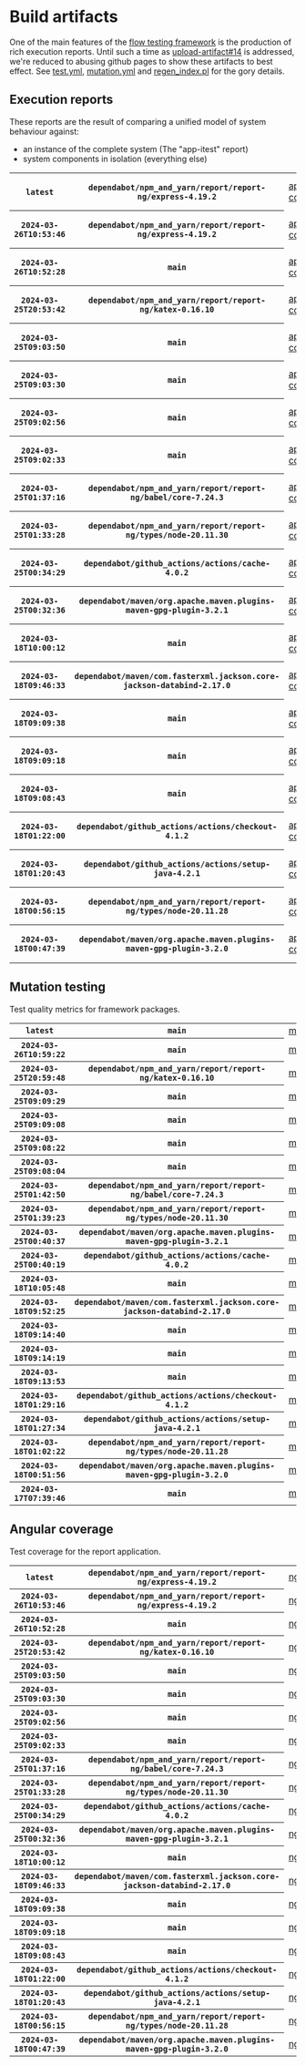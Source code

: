 # Build artifacts

One of the main features of the [flow testing framework](https://github.com/Mastercard/flow) is the production of rich execution reports.
Until such a time as [upload-artifact#14](https://github.com/actions/upload-artifact/issues/14) is addressed, we're reduced to abusing github pages to show these artifacts to best effect.
See [test.yml](https://github.com/Mastercard/flow/blob/main/.github/workflows/test.yml), [mutation.yml](https://github.com/Mastercard/flow/blob/main/.github/workflows/mutation.yml) and [regen_index.pl](https://github.com/Mastercard/flow/blob/pages/regen_index.pl) for the gory details.

## Execution reports

These reports are the result of comparing a unified model of system behaviour against:
 * an instance of the complete system (The "app-itest" report)
 * system components in isolation (everything else)

<!-- start:execution -->
<table>
	<tbody>
		<tr> <th><code>latest</code></th>
			 <th><code>dependabot/npm_and_yarn/report/report-ng/express-4.19.2</code></th>
			<td><a href="execution/latest/app-core/target/mctf/latest/index.html">app-core</a></td>
			<td><a href="execution/latest/app-histogram/target/mctf/latest/index.html">app-histogram</a></td>
			<td><a href="execution/latest/app-itest/target/mctf/latest/index.html">app-itest</a></td>
			<td><a href="execution/latest/app-queue/target/mctf/latest/index.html">app-queue</a></td>
			<td><a href="execution/latest/app-store/target/mctf/latest/index.html">app-store</a></td>
			<td><a href="execution/latest/app-ui/target/mctf/latest/index.html">app-ui</a></td>
			<td><a href="execution/latest/app-web-ui/target/mctf/latest/index.html">app-web-ui</a></td>
		</tr>
		<tr> <th><code>2024-03-26T10:53:46</code></th>
			 <th><code>dependabot/npm_and_yarn/report/report-ng/express-4.19.2</code></th>
			<td><a href="execution/1711450426/app-core/target/mctf/latest/index.html">app-core</a></td>
			<td><a href="execution/1711450426/app-histogram/target/mctf/latest/index.html">app-histogram</a></td>
			<td><a href="execution/1711450426/app-itest/target/mctf/latest/index.html">app-itest</a></td>
			<td><a href="execution/1711450426/app-queue/target/mctf/latest/index.html">app-queue</a></td>
			<td><a href="execution/1711450426/app-store/target/mctf/latest/index.html">app-store</a></td>
			<td><a href="execution/1711450426/app-ui/target/mctf/latest/index.html">app-ui</a></td>
			<td><a href="execution/1711450426/app-web-ui/target/mctf/latest/index.html">app-web-ui</a></td>
		</tr>
		<tr> <th><code>2024-03-26T10:52:28</code></th>
			 <th><code>main</code></th>
			<td><a href="execution/1711450348/app-core/target/mctf/latest/index.html">app-core</a></td>
			<td><a href="execution/1711450348/app-histogram/target/mctf/latest/index.html">app-histogram</a></td>
			<td><a href="execution/1711450348/app-itest/target/mctf/latest/index.html">app-itest</a></td>
			<td><a href="execution/1711450348/app-queue/target/mctf/latest/index.html">app-queue</a></td>
			<td><a href="execution/1711450348/app-store/target/mctf/latest/index.html">app-store</a></td>
			<td><a href="execution/1711450348/app-ui/target/mctf/latest/index.html">app-ui</a></td>
			<td><a href="execution/1711450348/app-web-ui/target/mctf/latest/index.html">app-web-ui</a></td>
		</tr>
		<tr> <th><code>2024-03-25T20:53:42</code></th>
			 <th><code>dependabot/npm_and_yarn/report/report-ng/katex-0.16.10</code></th>
			<td><a href="execution/1711400022/app-core/target/mctf/latest/index.html">app-core</a></td>
			<td><a href="execution/1711400022/app-histogram/target/mctf/latest/index.html">app-histogram</a></td>
			<td><a href="execution/1711400022/app-itest/target/mctf/latest/index.html">app-itest</a></td>
			<td><a href="execution/1711400022/app-queue/target/mctf/latest/index.html">app-queue</a></td>
			<td><a href="execution/1711400022/app-store/target/mctf/latest/index.html">app-store</a></td>
			<td><a href="execution/1711400022/app-ui/target/mctf/latest/index.html">app-ui</a></td>
			<td><a href="execution/1711400022/app-web-ui/target/mctf/latest/index.html">app-web-ui</a></td>
		</tr>
		<tr> <th><code>2024-03-25T09:03:50</code></th>
			 <th><code>main</code></th>
			<td><a href="execution/1711357430/app-core/target/mctf/latest/index.html">app-core</a></td>
			<td><a href="execution/1711357430/app-histogram/target/mctf/latest/index.html">app-histogram</a></td>
			<td><a href="execution/1711357430/app-itest/target/mctf/latest/index.html">app-itest</a></td>
			<td><a href="execution/1711357430/app-queue/target/mctf/latest/index.html">app-queue</a></td>
			<td><a href="execution/1711357430/app-store/target/mctf/latest/index.html">app-store</a></td>
			<td><a href="execution/1711357430/app-ui/target/mctf/latest/index.html">app-ui</a></td>
			<td><a href="execution/1711357430/app-web-ui/target/mctf/latest/index.html">app-web-ui</a></td>
		</tr>
		<tr> <th><code>2024-03-25T09:03:30</code></th>
			 <th><code>main</code></th>
			<td><a href="execution/1711357410/app-core/target/mctf/latest/index.html">app-core</a></td>
			<td><a href="execution/1711357410/app-histogram/target/mctf/latest/index.html">app-histogram</a></td>
			<td><a href="execution/1711357410/app-itest/target/mctf/latest/index.html">app-itest</a></td>
			<td><a href="execution/1711357410/app-queue/target/mctf/latest/index.html">app-queue</a></td>
			<td><a href="execution/1711357410/app-store/target/mctf/latest/index.html">app-store</a></td>
			<td><a href="execution/1711357410/app-ui/target/mctf/latest/index.html">app-ui</a></td>
			<td><a href="execution/1711357410/app-web-ui/target/mctf/latest/index.html">app-web-ui</a></td>
		</tr>
		<tr> <th><code>2024-03-25T09:02:56</code></th>
			 <th><code>main</code></th>
			<td><a href="execution/1711357376/app-core/target/mctf/latest/index.html">app-core</a></td>
			<td><a href="execution/1711357376/app-histogram/target/mctf/latest/index.html">app-histogram</a></td>
			<td><a href="execution/1711357376/app-itest/target/mctf/latest/index.html">app-itest</a></td>
			<td><a href="execution/1711357376/app-queue/target/mctf/latest/index.html">app-queue</a></td>
			<td><a href="execution/1711357376/app-store/target/mctf/latest/index.html">app-store</a></td>
			<td><a href="execution/1711357376/app-ui/target/mctf/latest/index.html">app-ui</a></td>
			<td><a href="execution/1711357376/app-web-ui/target/mctf/latest/index.html">app-web-ui</a></td>
		</tr>
		<tr> <th><code>2024-03-25T09:02:33</code></th>
			 <th><code>main</code></th>
			<td><a href="execution/1711357353/app-core/target/mctf/latest/index.html">app-core</a></td>
			<td><a href="execution/1711357353/app-histogram/target/mctf/latest/index.html">app-histogram</a></td>
			<td><a href="execution/1711357353/app-itest/target/mctf/latest/index.html">app-itest</a></td>
			<td><a href="execution/1711357353/app-queue/target/mctf/latest/index.html">app-queue</a></td>
			<td><a href="execution/1711357353/app-store/target/mctf/latest/index.html">app-store</a></td>
			<td><a href="execution/1711357353/app-ui/target/mctf/latest/index.html">app-ui</a></td>
			<td><a href="execution/1711357353/app-web-ui/target/mctf/latest/index.html">app-web-ui</a></td>
		</tr>
		<tr> <th><code>2024-03-25T01:37:16</code></th>
			 <th><code>dependabot/npm_and_yarn/report/report-ng/babel/core-7.24.3</code></th>
			<td><a href="execution/1711330636/app-core/target/mctf/latest/index.html">app-core</a></td>
			<td><a href="execution/1711330636/app-histogram/target/mctf/latest/index.html">app-histogram</a></td>
			<td><a href="execution/1711330636/app-itest/target/mctf/latest/index.html">app-itest</a></td>
			<td><a href="execution/1711330636/app-queue/target/mctf/latest/index.html">app-queue</a></td>
			<td><a href="execution/1711330636/app-store/target/mctf/latest/index.html">app-store</a></td>
			<td><a href="execution/1711330636/app-ui/target/mctf/latest/index.html">app-ui</a></td>
			<td><a href="execution/1711330636/app-web-ui/target/mctf/latest/index.html">app-web-ui</a></td>
		</tr>
		<tr> <th><code>2024-03-25T01:33:28</code></th>
			 <th><code>dependabot/npm_and_yarn/report/report-ng/types/node-20.11.30</code></th>
			<td><a href="execution/1711330408/app-core/target/mctf/latest/index.html">app-core</a></td>
			<td><a href="execution/1711330408/app-histogram/target/mctf/latest/index.html">app-histogram</a></td>
			<td><a href="execution/1711330408/app-itest/target/mctf/latest/index.html">app-itest</a></td>
			<td><a href="execution/1711330408/app-queue/target/mctf/latest/index.html">app-queue</a></td>
			<td><a href="execution/1711330408/app-store/target/mctf/latest/index.html">app-store</a></td>
			<td><a href="execution/1711330408/app-ui/target/mctf/latest/index.html">app-ui</a></td>
			<td><a href="execution/1711330408/app-web-ui/target/mctf/latest/index.html">app-web-ui</a></td>
		</tr>
		<tr> <th><code>2024-03-25T00:34:29</code></th>
			 <th><code>dependabot/github_actions/actions/cache-4.0.2</code></th>
			<td><a href="execution/1711326869/app-core/target/mctf/latest/index.html">app-core</a></td>
			<td><a href="execution/1711326869/app-histogram/target/mctf/latest/index.html">app-histogram</a></td>
			<td><a href="execution/1711326869/app-itest/target/mctf/latest/index.html">app-itest</a></td>
			<td><a href="execution/1711326869/app-queue/target/mctf/latest/index.html">app-queue</a></td>
			<td><a href="execution/1711326869/app-store/target/mctf/latest/index.html">app-store</a></td>
			<td><a href="execution/1711326869/app-ui/target/mctf/latest/index.html">app-ui</a></td>
			<td><a href="execution/1711326869/app-web-ui/target/mctf/latest/index.html">app-web-ui</a></td>
		</tr>
		<tr> <th><code>2024-03-25T00:32:36</code></th>
			 <th><code>dependabot/maven/org.apache.maven.plugins-maven-gpg-plugin-3.2.1</code></th>
			<td><a href="execution/1711326756/app-core/target/mctf/latest/index.html">app-core</a></td>
			<td><a href="execution/1711326756/app-histogram/target/mctf/latest/index.html">app-histogram</a></td>
			<td><a href="execution/1711326756/app-itest/target/mctf/latest/index.html">app-itest</a></td>
			<td><a href="execution/1711326756/app-queue/target/mctf/latest/index.html">app-queue</a></td>
			<td><a href="execution/1711326756/app-store/target/mctf/latest/index.html">app-store</a></td>
			<td><a href="execution/1711326756/app-ui/target/mctf/latest/index.html">app-ui</a></td>
			<td><a href="execution/1711326756/app-web-ui/target/mctf/latest/index.html">app-web-ui</a></td>
		</tr>
		<tr> <th><code>2024-03-18T10:00:12</code></th>
			 <th><code>main</code></th>
			<td><a href="execution/1710756012/app-core/target/mctf/latest/index.html">app-core</a></td>
			<td><a href="execution/1710756012/app-histogram/target/mctf/latest/index.html">app-histogram</a></td>
			<td><a href="execution/1710756012/app-itest/target/mctf/latest/index.html">app-itest</a></td>
			<td><a href="execution/1710756012/app-queue/target/mctf/latest/index.html">app-queue</a></td>
			<td><a href="execution/1710756012/app-store/target/mctf/latest/index.html">app-store</a></td>
			<td><a href="execution/1710756012/app-ui/target/mctf/latest/index.html">app-ui</a></td>
			<td><a href="execution/1710756012/app-web-ui/target/mctf/latest/index.html">app-web-ui</a></td>
		</tr>
		<tr> <th><code>2024-03-18T09:46:33</code></th>
			 <th><code>dependabot/maven/com.fasterxml.jackson.core-jackson-databind-2.17.0</code></th>
			<td><a href="execution/1710755193/app-core/target/mctf/latest/index.html">app-core</a></td>
			<td><a href="execution/1710755193/app-histogram/target/mctf/latest/index.html">app-histogram</a></td>
			<td><a href="execution/1710755193/app-itest/target/mctf/latest/index.html">app-itest</a></td>
			<td><a href="execution/1710755193/app-queue/target/mctf/latest/index.html">app-queue</a></td>
			<td><a href="execution/1710755193/app-store/target/mctf/latest/index.html">app-store</a></td>
			<td><a href="execution/1710755193/app-ui/target/mctf/latest/index.html">app-ui</a></td>
			<td><a href="execution/1710755193/app-web-ui/target/mctf/latest/index.html">app-web-ui</a></td>
		</tr>
		<tr> <th><code>2024-03-18T09:09:38</code></th>
			 <th><code>main</code></th>
			<td><a href="execution/1710752978/app-core/target/mctf/latest/index.html">app-core</a></td>
			<td><a href="execution/1710752978/app-histogram/target/mctf/latest/index.html">app-histogram</a></td>
			<td><a href="execution/1710752978/app-itest/target/mctf/latest/index.html">app-itest</a></td>
			<td><a href="execution/1710752978/app-queue/target/mctf/latest/index.html">app-queue</a></td>
			<td><a href="execution/1710752978/app-store/target/mctf/latest/index.html">app-store</a></td>
			<td><a href="execution/1710752978/app-ui/target/mctf/latest/index.html">app-ui</a></td>
			<td><a href="execution/1710752978/app-web-ui/target/mctf/latest/index.html">app-web-ui</a></td>
		</tr>
		<tr> <th><code>2024-03-18T09:09:18</code></th>
			 <th><code>main</code></th>
			<td><a href="execution/1710752958/app-core/target/mctf/latest/index.html">app-core</a></td>
			<td><a href="execution/1710752958/app-histogram/target/mctf/latest/index.html">app-histogram</a></td>
			<td><a href="execution/1710752958/app-itest/target/mctf/latest/index.html">app-itest</a></td>
			<td><a href="execution/1710752958/app-queue/target/mctf/latest/index.html">app-queue</a></td>
			<td><a href="execution/1710752958/app-store/target/mctf/latest/index.html">app-store</a></td>
			<td><a href="execution/1710752958/app-ui/target/mctf/latest/index.html">app-ui</a></td>
			<td><a href="execution/1710752958/app-web-ui/target/mctf/latest/index.html">app-web-ui</a></td>
		</tr>
		<tr> <th><code>2024-03-18T09:08:43</code></th>
			 <th><code>main</code></th>
			<td><a href="execution/1710752923/app-core/target/mctf/latest/index.html">app-core</a></td>
			<td><a href="execution/1710752923/app-histogram/target/mctf/latest/index.html">app-histogram</a></td>
			<td><a href="execution/1710752923/app-itest/target/mctf/latest/index.html">app-itest</a></td>
			<td><a href="execution/1710752923/app-queue/target/mctf/latest/index.html">app-queue</a></td>
			<td><a href="execution/1710752923/app-store/target/mctf/latest/index.html">app-store</a></td>
			<td><a href="execution/1710752923/app-ui/target/mctf/latest/index.html">app-ui</a></td>
			<td><a href="execution/1710752923/app-web-ui/target/mctf/latest/index.html">app-web-ui</a></td>
		</tr>
		<tr> <th><code>2024-03-18T01:22:00</code></th>
			 <th><code>dependabot/github_actions/actions/checkout-4.1.2</code></th>
			<td><a href="execution/1710724920/app-core/target/mctf/latest/index.html">app-core</a></td>
			<td><a href="execution/1710724920/app-histogram/target/mctf/latest/index.html">app-histogram</a></td>
			<td><a href="execution/1710724920/app-itest/target/mctf/latest/index.html">app-itest</a></td>
			<td><a href="execution/1710724920/app-queue/target/mctf/latest/index.html">app-queue</a></td>
			<td><a href="execution/1710724920/app-store/target/mctf/latest/index.html">app-store</a></td>
			<td><a href="execution/1710724920/app-ui/target/mctf/latest/index.html">app-ui</a></td>
			<td><a href="execution/1710724920/app-web-ui/target/mctf/latest/index.html">app-web-ui</a></td>
		</tr>
		<tr> <th><code>2024-03-18T01:20:43</code></th>
			 <th><code>dependabot/github_actions/actions/setup-java-4.2.1</code></th>
			<td><a href="execution/1710724843/app-core/target/mctf/latest/index.html">app-core</a></td>
			<td><a href="execution/1710724843/app-histogram/target/mctf/latest/index.html">app-histogram</a></td>
			<td><a href="execution/1710724843/app-itest/target/mctf/latest/index.html">app-itest</a></td>
			<td><a href="execution/1710724843/app-queue/target/mctf/latest/index.html">app-queue</a></td>
			<td><a href="execution/1710724843/app-store/target/mctf/latest/index.html">app-store</a></td>
			<td><a href="execution/1710724843/app-ui/target/mctf/latest/index.html">app-ui</a></td>
			<td><a href="execution/1710724843/app-web-ui/target/mctf/latest/index.html">app-web-ui</a></td>
		</tr>
		<tr> <th><code>2024-03-18T00:56:15</code></th>
			 <th><code>dependabot/npm_and_yarn/report/report-ng/types/node-20.11.28</code></th>
			<td><a href="execution/1710723375/app-core/target/mctf/latest/index.html">app-core</a></td>
			<td><a href="execution/1710723375/app-histogram/target/mctf/latest/index.html">app-histogram</a></td>
			<td><a href="execution/1710723375/app-itest/target/mctf/latest/index.html">app-itest</a></td>
			<td><a href="execution/1710723375/app-queue/target/mctf/latest/index.html">app-queue</a></td>
			<td><a href="execution/1710723375/app-store/target/mctf/latest/index.html">app-store</a></td>
			<td><a href="execution/1710723375/app-ui/target/mctf/latest/index.html">app-ui</a></td>
			<td><a href="execution/1710723375/app-web-ui/target/mctf/latest/index.html">app-web-ui</a></td>
		</tr>
		<tr> <th><code>2024-03-18T00:47:39</code></th>
			 <th><code>dependabot/maven/org.apache.maven.plugins-maven-gpg-plugin-3.2.0</code></th>
			<td><a href="execution/1710722859/app-core/target/mctf/latest/index.html">app-core</a></td>
			<td><a href="execution/1710722859/app-histogram/target/mctf/latest/index.html">app-histogram</a></td>
			<td><a href="execution/1710722859/app-itest/target/mctf/latest/index.html">app-itest</a></td>
			<td><a href="execution/1710722859/app-queue/target/mctf/latest/index.html">app-queue</a></td>
			<td><a href="execution/1710722859/app-store/target/mctf/latest/index.html">app-store</a></td>
			<td><a href="execution/1710722859/app-ui/target/mctf/latest/index.html">app-ui</a></td>
			<td><a href="execution/1710722859/app-web-ui/target/mctf/latest/index.html">app-web-ui</a></td>
		</tr>
	</tbody>
</table>
<!-- end:execution -->

## Mutation testing

Test quality metrics for framework packages.

<!-- start:mutation -->
<table>
	<tbody>
		<tr> <th><code>latest</code></th>
			 <th><code>main</code></th>
			<td><a href="mutation/latest/mutation_report/index.html">mutation</a></td>
		</tr>
		<tr> <th><code>2024-03-26T10:59:22</code></th>
			 <th><code>main</code></th>
			<td><a href="mutation/1711450762/mutation_report/index.html">mutation</a></td>
		</tr>
		<tr> <th><code>2024-03-25T20:59:48</code></th>
			 <th><code>dependabot/npm_and_yarn/report/report-ng/katex-0.16.10</code></th>
			<td><a href="mutation/1711400388/mutation_report/index.html">mutation</a></td>
		</tr>
		<tr> <th><code>2024-03-25T09:09:29</code></th>
			 <th><code>main</code></th>
			<td><a href="mutation/1711357769/mutation_report/index.html">mutation</a></td>
		</tr>
		<tr> <th><code>2024-03-25T09:09:08</code></th>
			 <th><code>main</code></th>
			<td><a href="mutation/1711357748/mutation_report/index.html">mutation</a></td>
		</tr>
		<tr> <th><code>2024-03-25T09:08:22</code></th>
			 <th><code>main</code></th>
			<td><a href="mutation/1711357702/mutation_report/index.html">mutation</a></td>
		</tr>
		<tr> <th><code>2024-03-25T09:08:04</code></th>
			 <th><code>main</code></th>
			<td><a href="mutation/1711357684/mutation_report/index.html">mutation</a></td>
		</tr>
		<tr> <th><code>2024-03-25T01:42:50</code></th>
			 <th><code>dependabot/npm_and_yarn/report/report-ng/babel/core-7.24.3</code></th>
			<td><a href="mutation/1711330970/mutation_report/index.html">mutation</a></td>
		</tr>
		<tr> <th><code>2024-03-25T01:39:23</code></th>
			 <th><code>dependabot/npm_and_yarn/report/report-ng/types/node-20.11.30</code></th>
			<td><a href="mutation/1711330763/mutation_report/index.html">mutation</a></td>
		</tr>
		<tr> <th><code>2024-03-25T00:40:37</code></th>
			 <th><code>dependabot/maven/org.apache.maven.plugins-maven-gpg-plugin-3.2.1</code></th>
			<td><a href="mutation/1711327237/mutation_report/index.html">mutation</a></td>
		</tr>
		<tr> <th><code>2024-03-25T00:40:19</code></th>
			 <th><code>dependabot/github_actions/actions/cache-4.0.2</code></th>
			<td><a href="mutation/1711327219/mutation_report/index.html">mutation</a></td>
		</tr>
		<tr> <th><code>2024-03-18T10:05:48</code></th>
			 <th><code>main</code></th>
			<td><a href="mutation/1710756348/mutation_report/index.html">mutation</a></td>
		</tr>
		<tr> <th><code>2024-03-18T09:52:25</code></th>
			 <th><code>dependabot/maven/com.fasterxml.jackson.core-jackson-databind-2.17.0</code></th>
			<td><a href="mutation/1710755545/mutation_report/index.html">mutation</a></td>
		</tr>
		<tr> <th><code>2024-03-18T09:14:40</code></th>
			 <th><code>main</code></th>
			<td><a href="mutation/1710753280/mutation_report/index.html">mutation</a></td>
		</tr>
		<tr> <th><code>2024-03-18T09:14:19</code></th>
			 <th><code>main</code></th>
			<td><a href="mutation/1710753259/mutation_report/index.html">mutation</a></td>
		</tr>
		<tr> <th><code>2024-03-18T09:13:53</code></th>
			 <th><code>main</code></th>
			<td><a href="mutation/1710753233/mutation_report/index.html">mutation</a></td>
		</tr>
		<tr> <th><code>2024-03-18T01:29:16</code></th>
			 <th><code>dependabot/github_actions/actions/checkout-4.1.2</code></th>
			<td><a href="mutation/1710725356/mutation_report/index.html">mutation</a></td>
		</tr>
		<tr> <th><code>2024-03-18T01:27:34</code></th>
			 <th><code>dependabot/github_actions/actions/setup-java-4.2.1</code></th>
			<td><a href="mutation/1710725254/mutation_report/index.html">mutation</a></td>
		</tr>
		<tr> <th><code>2024-03-18T01:02:22</code></th>
			 <th><code>dependabot/npm_and_yarn/report/report-ng/types/node-20.11.28</code></th>
			<td><a href="mutation/1710723742/mutation_report/index.html">mutation</a></td>
		</tr>
		<tr> <th><code>2024-03-18T00:51:56</code></th>
			 <th><code>dependabot/maven/org.apache.maven.plugins-maven-gpg-plugin-3.2.0</code></th>
			<td><a href="mutation/1710723116/mutation_report/index.html">mutation</a></td>
		</tr>
		<tr> <th><code>2024-03-17T07:39:46</code></th>
			 <th><code>main</code></th>
			<td><a href="mutation/1710661186/mutation_report/index.html">mutation</a></td>
		</tr>
	</tbody>
</table>
<!-- end:mutation -->

## Angular coverage

Test coverage for the report application.

<!-- start:ng_coverage -->
<table>
	<tbody>
		<tr> <th><code>latest</code></th>
			 <th><code>dependabot/npm_and_yarn/report/report-ng/express-4.19.2</code></th>
			<td><a href="ng_coverage/latest/report/index.html">ng_coverage</a></td>
		</tr>
		<tr> <th><code>2024-03-26T10:53:46</code></th>
			 <th><code>dependabot/npm_and_yarn/report/report-ng/express-4.19.2</code></th>
			<td><a href="ng_coverage/1711450426/report/index.html">ng_coverage</a></td>
		</tr>
		<tr> <th><code>2024-03-26T10:52:28</code></th>
			 <th><code>main</code></th>
			<td><a href="ng_coverage/1711450348/report/index.html">ng_coverage</a></td>
		</tr>
		<tr> <th><code>2024-03-25T20:53:42</code></th>
			 <th><code>dependabot/npm_and_yarn/report/report-ng/katex-0.16.10</code></th>
			<td><a href="ng_coverage/1711400022/report/index.html">ng_coverage</a></td>
		</tr>
		<tr> <th><code>2024-03-25T09:03:50</code></th>
			 <th><code>main</code></th>
			<td><a href="ng_coverage/1711357430/report/index.html">ng_coverage</a></td>
		</tr>
		<tr> <th><code>2024-03-25T09:03:30</code></th>
			 <th><code>main</code></th>
			<td><a href="ng_coverage/1711357410/report/index.html">ng_coverage</a></td>
		</tr>
		<tr> <th><code>2024-03-25T09:02:56</code></th>
			 <th><code>main</code></th>
			<td><a href="ng_coverage/1711357376/report/index.html">ng_coverage</a></td>
		</tr>
		<tr> <th><code>2024-03-25T09:02:33</code></th>
			 <th><code>main</code></th>
			<td><a href="ng_coverage/1711357353/report/index.html">ng_coverage</a></td>
		</tr>
		<tr> <th><code>2024-03-25T01:37:16</code></th>
			 <th><code>dependabot/npm_and_yarn/report/report-ng/babel/core-7.24.3</code></th>
			<td><a href="ng_coverage/1711330636/report/index.html">ng_coverage</a></td>
		</tr>
		<tr> <th><code>2024-03-25T01:33:28</code></th>
			 <th><code>dependabot/npm_and_yarn/report/report-ng/types/node-20.11.30</code></th>
			<td><a href="ng_coverage/1711330408/report/index.html">ng_coverage</a></td>
		</tr>
		<tr> <th><code>2024-03-25T00:34:29</code></th>
			 <th><code>dependabot/github_actions/actions/cache-4.0.2</code></th>
			<td><a href="ng_coverage/1711326869/report/index.html">ng_coverage</a></td>
		</tr>
		<tr> <th><code>2024-03-25T00:32:36</code></th>
			 <th><code>dependabot/maven/org.apache.maven.plugins-maven-gpg-plugin-3.2.1</code></th>
			<td><a href="ng_coverage/1711326756/report/index.html">ng_coverage</a></td>
		</tr>
		<tr> <th><code>2024-03-18T10:00:12</code></th>
			 <th><code>main</code></th>
			<td><a href="ng_coverage/1710756012/report/index.html">ng_coverage</a></td>
		</tr>
		<tr> <th><code>2024-03-18T09:46:33</code></th>
			 <th><code>dependabot/maven/com.fasterxml.jackson.core-jackson-databind-2.17.0</code></th>
			<td><a href="ng_coverage/1710755193/report/index.html">ng_coverage</a></td>
		</tr>
		<tr> <th><code>2024-03-18T09:09:38</code></th>
			 <th><code>main</code></th>
			<td><a href="ng_coverage/1710752978/report/index.html">ng_coverage</a></td>
		</tr>
		<tr> <th><code>2024-03-18T09:09:18</code></th>
			 <th><code>main</code></th>
			<td><a href="ng_coverage/1710752958/report/index.html">ng_coverage</a></td>
		</tr>
		<tr> <th><code>2024-03-18T09:08:43</code></th>
			 <th><code>main</code></th>
			<td><a href="ng_coverage/1710752923/report/index.html">ng_coverage</a></td>
		</tr>
		<tr> <th><code>2024-03-18T01:22:00</code></th>
			 <th><code>dependabot/github_actions/actions/checkout-4.1.2</code></th>
			<td><a href="ng_coverage/1710724920/report/index.html">ng_coverage</a></td>
		</tr>
		<tr> <th><code>2024-03-18T01:20:43</code></th>
			 <th><code>dependabot/github_actions/actions/setup-java-4.2.1</code></th>
			<td><a href="ng_coverage/1710724843/report/index.html">ng_coverage</a></td>
		</tr>
		<tr> <th><code>2024-03-18T00:56:15</code></th>
			 <th><code>dependabot/npm_and_yarn/report/report-ng/types/node-20.11.28</code></th>
			<td><a href="ng_coverage/1710723375/report/index.html">ng_coverage</a></td>
		</tr>
		<tr> <th><code>2024-03-18T00:47:39</code></th>
			 <th><code>dependabot/maven/org.apache.maven.plugins-maven-gpg-plugin-3.2.0</code></th>
			<td><a href="ng_coverage/1710722859/report/index.html">ng_coverage</a></td>
		</tr>
	</tbody>
</table>
<!-- end:ng_coverage -->